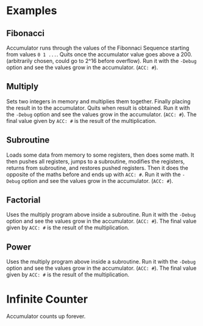 # Examples

## Fibonacci
Accumulator runs through the values of the Fibonnaci Sequence starting from values `0 1 ...`.
Quits once the accumulator value goes above a 200. (arbitrarily chosen, could go to 2^16 before overflow).
Run it with the `-Debug` option and see the values grow in the accumulator. (`ACC: #`).

## Multiply
Sets two integers in memory and multiplies them together. Finally placing the result in to the accumulator.
Quits when result is obtained.
Run it with the `-Debug` option and see the values grow in the accumulator. (`ACC: #`).
The final value given by `ACC: #` is the result of the multiplication.

## Subroutine
Loads some data from memory to some registers, then does some math. It then pushes all registers, jumps to a subroutine, modifies the registers, returns from subroutine, and restores pushed registers.
Then it does the opposite of the maths before and ends up with `ACC: #`.
Run it with the `-Debug` option and see the values grow in the accumulator. (`ACC: #`).

## Factorial
Uses the multiply program above inside a subroutine. 
Run it with the `-Debug` option and see the values grow in the accumulator. (`ACC: #`).
The final value given by `ACC: #` is the result of the multiplication.

## Power
Uses the multiply program above inside a subroutine. 
Run it with the `-Debug` option and see the values grow in the accumulator. (`ACC: #`).
The final value given by `ACC: #` is the result of the multiplication.

# Infinite Counter
Accumulator counts up forever.